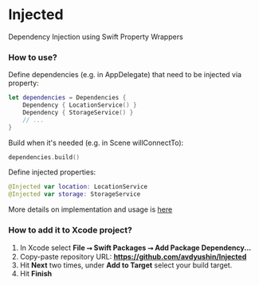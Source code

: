 # Injected

Dependency Injection using Swift Property Wrappers

### How to use?

Define dependencies (e.g. in AppDelegate) that need to be injected via property:

```swift
let dependencies = Dependencies {
    Dependency { LocationService() }
    Dependency { StorageService() }
    // ...
}
```

Build when it's needed (e.g. in Scene willConnectTo):

```swift
dependencies.build()
```

Define injected properties:

```swift
@Injected var location: LocationService
@Injected var storage: StorageService
```

More details on implementation and usage is [here](https://grigory.nl/posts/swift-property-wrappers/)

### How to add it to Xcode project?

1. In Xcode select **File ⭢ Swift Packages ⭢ Add Package Dependency...**
1. Copy-paste repository URL: **https://github.com/avdyushin/Injected**
1. Hit **Next** two times, under **Add to Target** select your build target.
1. Hit **Finish**
